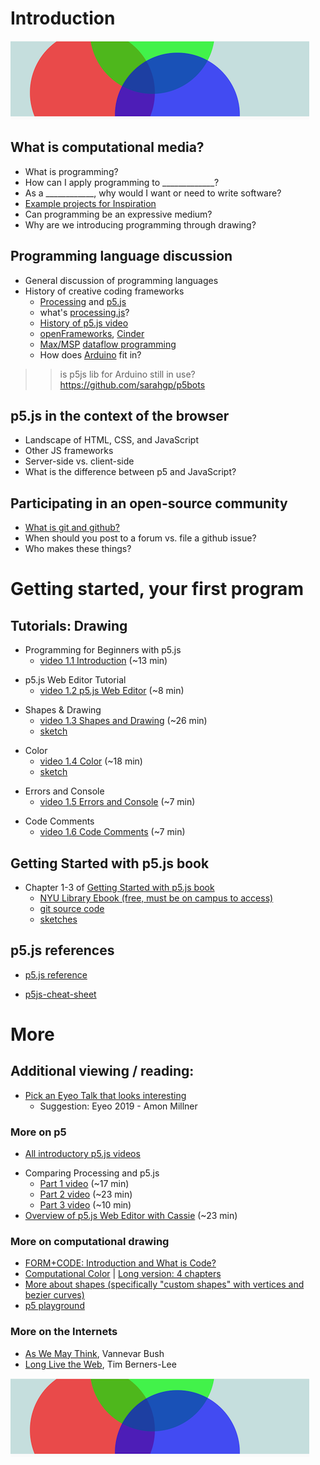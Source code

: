# Introduction

[![](../assets/Ex_03_17-alpha-circles.png)](https://editor.p5js.org/jht1493/sketches/sxI2SjRrh)

##  What is computational media?
  * What is programming?
  * How can I apply programming to _____________?
  * As a ____________, why would I want or need to write software?
  * [Example projects for Inspiration](https://github.com/ITPNYU/ICM-2020-Code/wiki/Inspiration)
  * Can programming be an expressive medium?
  * Why are we introducing programming through drawing?

## Programming language discussion
  * General discussion of programming languages
  * History of creative coding frameworks
      * [Processing](https://processing.org/) and [p5.js](https://p5js.org/) 
      *  what's [processing.js](http://processingjs.org/)?
      * [History of p5.js video](https://www.youtube.com/watch?v=FdsWWjqoPKU)
      * [openFrameworks](https://openframeworks.cc/), [Cinder](https://libcinder.org/)
      * [Max/MSP](https://cycling74.com/) [dataflow programming](https://en.wikipedia.org/wiki/Dataflow_programming)
      * How does [Arduino](https://www.arduino.cc/) fit in?

>> is p5js lib for Arduino still in use? https://github.com/sarahgp/p5bots

<!-- * [Introduction to Code with p5.js Video](https://youtu.be/yPWkPOfnGsw) -->
<!-- * [p5.js Web Editor Promo Video](https://youtu.be/dtHxDggkBYc) -->

## p5.js in the context of the browser
  * Landscape of HTML, CSS, and JavaScript
  * Other JS frameworks
  * Server-side vs. client-side
  * What is the difference between p5 and JavaScript?

## Participating in an open-source community
  * [What is git and github?](https://thecodingtrain.com/beginners/git-and-github/1-introduction.html)
  * When should you post to a forum vs. file a github issue?
  * Who makes these things?

# Getting started, your first program 

## Tutorials: Drawing

* Programming for Beginners with p5.js
  * [video 1.1 Introduction](https://thecodingtrain.com/beginners/p5js/1.1-introduction.html) (~13 min)
<!-- * [Introduction to Code with p5.js Video](https://youtu.be/yPWkPOfnGsw) -->

* p5.js Web Editor Tutorial
  * [video 1.2 p5.js Web Editor](https://thecodingtrain.com/beginners/p5js/1.2-p5js-web-editor.html) (~8 min)
<!-- * [p5.js Web Editor Tutorial](https://youtu.be/MXs1cOlidWs) -->

* Shapes & Drawing 
  * [video 1.3 Shapes and Drawing](https://thecodingtrain.com/beginners/p5js/1.3-shapes-and-drawing.html) (~26 min)
  * [sketch](https://editor.p5js.org/codingtrain/sketches/HJ1WjEPwQ)
<!-- * [Shapes & Drawing video tutorial](https://youtu.be/c3TeLi6Ns1E) -->

* Color 
  * [video 1.4 Color](https://thecodingtrain.com/beginners/p5js/1.4-color.html) (~18 min)
  * [sketch](https://editor.p5js.org/codingtrain/sketches/rJ9MQSwvm)
<!-- * [Color video tutorial](https://youtu.be/riiJTF5-N7c) -->

* Errors and Console
  * [video 1.5 Errors and Console](https://thecodingtrain.com/beginners/p5js/1.5-errors-and-console.html) (~7 min)
<!-- * [Errors and Console Video Tutorial](https://youtu.be/LuGsp5KeJMM) -->

* Code Comments
  * [video 1.6 Code Comments](https://thecodingtrain.com/beginners/p5js/1.6-code-comments.html) (~7 min)
<!-- * [Code Comments Video Tutorial](https://youtu.be/xJcrPJuem5Q) -->

## Getting Started with p5.js book
  * Chapter 1-3 of [Getting Started with p5.js book](http://amzn.to/2ckixCW) 
    * [NYU Library Ebook (free, must be on campus to access)](https://ebookcentral.proquest.com/lib/nyulibrary-ebooks/detail.action?docID=4333728)
    * [git source code](https://github.com/lmccart/gswp5.js-code)
    * [sketches](https://editor.p5js.org/jht1493/collections/l4oMbMJ_u)

## p5.js references

* [p5.js reference](http://p5js.org/reference)

* [p5js-cheat-sheet](https://bmoren.github.io/p5js-cheat-sheet)

# More

## Additional viewing / reading:
   * [Pick an Eyeo Talk that looks interesting](https://vimeo.com/eyeofestival/)
      * Suggestion: Eyeo 2019 - Amon Millner

### More on p5
* [All introductory p5.js videos](https://thecodingtrain.com/beginners/p5js/)
<!-- (https://www.youtube.com/playlist?list=PLRqwX-V7Uu6Zy51Q-x9tMWIv9cueOFTFA) -->
* Comparing Processing and p5.js
  * [Part 1 video](https://youtu.be/AmlAiKsiy0o) (~17 min)
  * [Part 2 video](https://youtu.be/AsjPJ5AWkDc) (~23 min)
  * [Part 3 video](https://youtu.be/_y8rEHjqzRA) (~10 min)
* [Overview of p5.js Web Editor with Cassie](https://youtu.be/x1rJJRVTpAI) (~23 min)

### More on computational drawing
   * [FORM+CODE: Introduction and What is Code?](http://formandcode.com)
   * [Computational Color](http://printingcode.runemadsen.com/lecture-color/) | [Long version: 4 chapters](https://programmingdesignsystems.com/color/a-short-history-of-color-theory/index.html)
   * [More about shapes (specifically "custom shapes" with vertices and bezier curves)](https://programmingdesignsystems.com/shape/custom-shapes/index.html#custom-shapes-pANLh0l)
   * [p5 playground](http://yining1023.github.io/p5PlayGround/)

### More on the Internets
   * [As We May Think](http://www.theatlantic.com/magazine/archive/1945/07/as-we-may-think/303881/), Vannevar Bush
   * [Long Live the Web](http://jblomo.github.io/webarch253/slides/Long_Live_the_Web.pdf), Tim Berners-Lee

[![](../assets/Ex_03_17-alpha-circles.png)](https://editor.p5js.org/jht1493/sketches/sxI2SjRrh)
